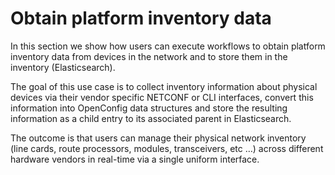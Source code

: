 # Obtain platform inventory data

In this section we show how users can execute workflows to obtain platform inventory data from devices in the network and to store them in the inventory (Elasticsearch).

The goal of this use case is to collect inventory information about physical devices via their vendor specific NETCONF or CLI interfaces, convert this information into OpenConfig data structures and store the resulting information as a child entry to its associated parent in Elasticsearch. 

The outcome is that users can manage their physical network inventory (line cards, route processors, modules, transceivers, etc …) across different hardware vendors in real-time via a single uniform interface.